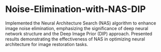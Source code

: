 # Noise-Elimination-with-NAS-DIP

Implemented the Neural Architecture Search (NAS) algorithm to enhance image noise elimination, emphasizing the significance of deep neural network structure and the Deep Image Prior (DIP) approach. Presented results demonstrating the effectiveness of NAS in optimizing neural architecture for image restoration tasks.
